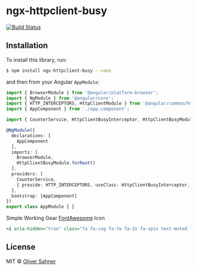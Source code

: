 # ngx-httpclient-busy

[![Build Status](https://travis-ci.org/osahner/ngx-httpclient-busy.svg?branch=master)](https://travis-ci.org/osahner/ngx-httpclient-busy)

## Installation

To install this library, run:

```bash
$ npm install ngx-httpclient-busy --save
```

and then from your Angular `AppModule`:

```typescript
import { BrowserModule } from '@angular/platform-browser';
import { NgModule } from '@angular/core';
import { HTTP_INTERCEPTORS, HttpClientModule } from '@angular/common/http';
import { AppComponent } from './app.component';

import { CounterService, HttpClientBusyInterceptor, HttpClientBusyModule } from 'ngx-httpclient-busy';

@NgModule({
  declarations: [
    AppComponent
  ],
  imports: [
    BrowserModule,
    HttpClientBusyModule.forRoot()
  ],
  providers: [
    CounterService,
    { provide: HTTP_INTERCEPTORS, useClass: HttpClientBusyInterceptor, multi: true }
  ],
  bootstrap: [AppComponent]
})
export class AppModule { }
```

Simple Working Gear [FontAwesome](http://fontawesome.io/) Icon

```xml
<i aria-hidden="true" class="fa fa-cog fa-fw fa-2x fa-spin text-muted loading-spinner fade" httpClientBusy></i>
```

## License

MIT © [Oliver Sahner](mailto:osahner@gmail.com)
